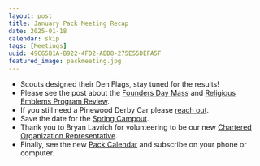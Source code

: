 ```yaml
---
layout: post
title: January Pack Meeting Recap
date: 2025-01-18
calendar: skip
tags: [Meetings]
uuid: 49C65B1A-B922-4FD2-ABD8-275E55DEFA5F
featured_image: packmeeting.jpg
---
```


 * Scouts designed their Den Flags, stay tuned for the results!
 * Please see the post about the [Founders Day Mass](/2025/01/13/founders-day-mass/) and [Religious Emblems Program Review](/2025/01/13/religious-emblems-program-review/).
 * If you still need a Pinewood Derby Car please [reach out](mailto:djd@davisca.org).
 * Save the date for the [Spring Campout](/2025/01/19/spring-family-campout-date/).
 * Thank you to Bryan Lavrich for volunteering to be our new [Chartered Organization Representative](https://www.scouting.org/programs/cub-scouts/how-cub-scouting-is-organized/pack-chartered-organization/).
 * Finally, see the new [Pack Calendar](/calendar) and subscribe on your phone or computer.

